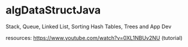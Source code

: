 # algDataStructJava
Stack, Queue, Linked List, Sorting Hash Tables, Trees and App Dev

resources: 
https://www.youtube.com/watch?v=0XL1NBUv2NU (tutorial)

